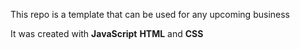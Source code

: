 <p> This repo is a template that can be used for any upcoming business</p>
<p> It was created with <b>JavaScript</b> <b>HTML</b> and <b> CSS </b></p>
